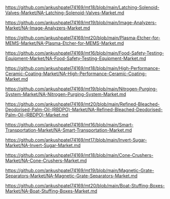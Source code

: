 <p><a href="https://github.com/ankushpatel74169/mt18/blob/main/Latching-Solenoid-Valves-Market/NA-Latching-Solenoid-Valves-Market.md">https://github.com/ankushpatel74169/mt18/blob/main/Latching-Solenoid-Valves-Market/NA-Latching-Solenoid-Valves-Market.md</a></p><p><a href="https://github.com/ankushpatel74169/mt19/blob/main/Image-Analyzers-Market/NA-Image-Analyzers-Market.md">https://github.com/ankushpatel74169/mt19/blob/main/Image-Analyzers-Market/NA-Image-Analyzers-Market.md</a></p><p><a href="https://github.com/ankushpatel74169/mt20/blob/main/Plasma-Etcher-for-MEMS-Market/NA-Plasma-Etcher-for-MEMS-Market.md">https://github.com/ankushpatel74169/mt20/blob/main/Plasma-Etcher-for-MEMS-Market/NA-Plasma-Etcher-for-MEMS-Market.md</a></p><p><a href="https://github.com/ankushpatel74169/mt16/blob/main/Food-Safety-Testing-Equipment-Market/NA-Food-Safety-Testing-Equipment-Market.md">https://github.com/ankushpatel74169/mt16/blob/main/Food-Safety-Testing-Equipment-Market/NA-Food-Safety-Testing-Equipment-Market.md</a></p><p><a href="https://github.com/ankushpatel74169/mt18/blob/main/High-Performance-Ceramic-Coating-Market/NA-High-Performance-Ceramic-Coating-Market.md">https://github.com/ankushpatel74169/mt18/blob/main/High-Performance-Ceramic-Coating-Market/NA-High-Performance-Ceramic-Coating-Market.md</a></p><p><a href="https://github.com/ankushpatel74169/mt19/blob/main/Nitrogen-Purging-System-Market/NA-Nitrogen-Purging-System-Market.md">https://github.com/ankushpatel74169/mt19/blob/main/Nitrogen-Purging-System-Market/NA-Nitrogen-Purging-System-Market.md</a></p><p><a href="https://github.com/ankushpatel74169/mt20/blob/main/Refined-Bleached-Deodorised-Palm-Oil-(RBDPO)-Market/NA-Refined-Bleached-Deodorised-Palm-Oil-(RBDPO)-Market.md">https://github.com/ankushpatel74169/mt20/blob/main/Refined-Bleached-Deodorised-Palm-Oil-(RBDPO)-Market/NA-Refined-Bleached-Deodorised-Palm-Oil-(RBDPO)-Market.md</a></p><p><a href="https://github.com/ankushpatel74169/mt16/blob/main/Smart-Transportation-Market/NA-Smart-Transportation-Market.md">https://github.com/ankushpatel74169/mt16/blob/main/Smart-Transportation-Market/NA-Smart-Transportation-Market.md</a></p><p><a href="https://github.com/ankushpatel74169/mt17/blob/main/Invert-Sugar-Market/NA-Invert-Sugar-Market.md">https://github.com/ankushpatel74169/mt17/blob/main/Invert-Sugar-Market/NA-Invert-Sugar-Market.md</a></p><p><a href="https://github.com/ankushpatel74169/mt18/blob/main/Cone-Crushers-Market/NA-Cone-Crushers-Market.md">https://github.com/ankushpatel74169/mt18/blob/main/Cone-Crushers-Market/NA-Cone-Crushers-Market.md</a></p><p><a href="https://github.com/ankushpatel74169/mt19/blob/main/Magnetic-Grate-Separators-Market/NA-Magnetic-Grate-Separators-Market.md">https://github.com/ankushpatel74169/mt19/blob/main/Magnetic-Grate-Separators-Market/NA-Magnetic-Grate-Separators-Market.md</a></p><p><a href="https://github.com/ankushpatel74169/mt20/blob/main/Boat-Stuffing-Boxes-Market/NA-Boat-Stuffing-Boxes-Market.md">https://github.com/ankushpatel74169/mt20/blob/main/Boat-Stuffing-Boxes-Market/NA-Boat-Stuffing-Boxes-Market.md</a></p>
